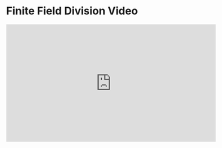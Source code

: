 # Finite Field Division Video

<iframe width="560" height="315" src="https://www.youtube-nocookie.com/embed/V-V37ZY22_A?rel=0" frameborder="0" allow="autoplay; encrypted-media" allowfullscreen></iframe>
